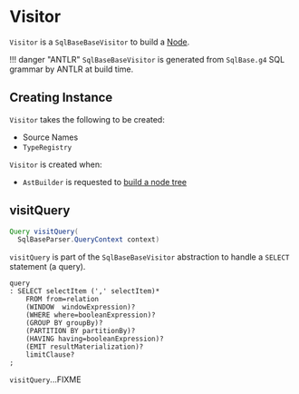 # Visitor

`Visitor` is a `SqlBaseBaseVisitor` to build a [Node](Node.md).

!!! danger "ANTLR"
    `SqlBaseBaseVisitor` is generated from `SqlBase.g4` SQL grammar by ANTLR at build time.

## Creating Instance

`Visitor` takes the following to be created:

* <span id="sources"> Source Names
* <span id="typeRegistry"> `TypeRegistry`

`Visitor` is created when:

* `AstBuilder` is requested to [build a node tree](AstBuilder.md#build)

## <span id="visitQuery"> visitQuery

```java
Query visitQuery(
  SqlBaseParser.QueryContext context)
```

`visitQuery` is part of the `SqlBaseBaseVisitor` abstraction to handle a `SELECT` statement (a query).

```text
query
: SELECT selectItem (',' selectItem)*
    FROM from=relation
    (WINDOW  windowExpression)?
    (WHERE where=booleanExpression)?
    (GROUP BY groupBy)?
    (PARTITION BY partitionBy)?
    (HAVING having=booleanExpression)?
    (EMIT resultMaterialization)?
    limitClause?
;
```

`visitQuery`...FIXME
